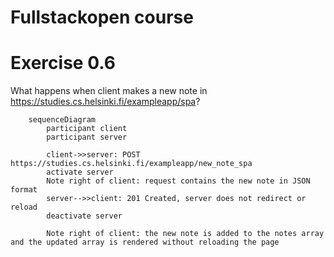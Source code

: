 # Fullstackopen course

# Exercise 0.6

What happens when client makes a new note in https://studies.cs.helsinki.fi/exampleapp/spa?

```mermaid
    sequenceDiagram
        participant client
        participant server
        
        client->>server: POST https://studies.cs.helsinki.fi/exampleapp/new_note_spa
        activate server
        Note right of client: request contains the new note in JSON format
        server-->>client: 201 Created, server does not redirect or reload
        deactivate server

        Note right of client: the new note is added to the notes array and the updated array is rendered without reloading the page
```
